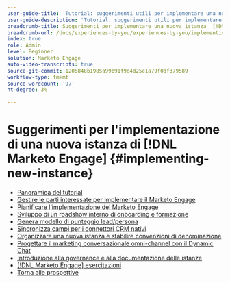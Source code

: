 ```yaml
---
user-guide-title: 'Tutorial: suggerimenti utili per implementare una nuova istanza  [!DNL Marketo Engage]  '
user-guide-description: 'Tutorial: suggerimenti utili per implementare una nuova istanza  [!DNL Marketo Engage]  '
breadcrumb-title: Suggerimenti per implementare una nuova istanza  [!DNL Marketo Engage]
breadcrumb-url: /docs/experiences-by-you/experiences-by-you/implementing-new-instance/overview
index: true
role: Admin
level: Beginner
solution: Marketo Engage
auto-video-transcripts: true
source-git-commit: 1205848b1985a99b91f9d4d25e1a79f0df379589
workflow-type: tm+mt
source-wordcount: '97'
ht-degree: 3%

---
```



# Suggerimenti per l&#39;implementazione di una nuova istanza di [!DNL Marketo Engage] {#implementing-new-instance}

+ [Panoramica del tutorial](./overview.md)
+ [Gestire le parti interessate per implementare il Marketo Engage](./managing-stakeholder-communications.md)
+ [Pianificare l’implementazione del Marketo Engage](./planning-for-new-implementation.md)
+ [Sviluppo di un roadshow interno di onboarding e formazione](./internal-training-roadshow.md)
+ [Genera modello di punteggio lead/persona](./building-person-scoring-model.md)
+ [Sincronizza campi per i connettori CRM nativi](./syncing-fields-for-crm-integration.md)
+ [Organizzare una nuova istanza e stabilire convenzioni di denominazione](./organizing-new-instance.md)
+ [Progettare il marketing conversazionale omni-channel con il Dynamic Chat](./designing-omnichannel-conversational-marketing.md)
+ [Introduzione alla governance e alla documentazione delle istanze](./documenting-your-instance.md)
+ [[!DNL Marketo Engage] esercitazioni](https://experienceleague.adobe.com/docs/marketo-learn/tutorials/overview.html?lang=it)
+ [Torna alle prospettive](https://experienceleague.adobe.com/en/perspectives?lang=en#f-el_product=Marketo%20Engage&amp;aq=((%40el_contenttype%20NOT%20%22Community%7CUser%22)%20AND%20(%40el_contenttype%3D%22perspective%22)))
